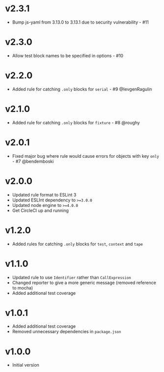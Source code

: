 # v2.3.1

 * Bump js-yaml from 3.13.0 to 3.13.1 due to security vulnerability - #11
 
# v2.3.0

 * Allow test block names to be specified in options - #10

# v2.2.0

 * Added rule for catching `.only` blocks for `serial` - #9 @IevgenRagulin

# v2.1.0

 * Added rule for catching `.only` blocks for `fixture` - #8 @roughy

# v2.0.1

 * Fixed major bug where rule would cause errors for objects with key `only` - #7 @bendemboski

# v2.0.0

 * Updated rule format to ESLint 3
 * Updated ESLInt dependency to `>=3.0.0`
 * Updated node engine to `>=4.0.0`
 * Get CircleCI up and running

# v1.2.0

 * Added rules for catching `.only` blocks for `test`, `context` and `tape`

# v1.1.0

 * Updated rule to use `Identifier` rather than `CallExpression`
 * Changed reporter to give a more generic message (removed reference to mocha)
 * Added additional test coverage

# v1.0.1

 * Added additional test coverage
 * Removed unnecessary dependencies in `package.json`

# v1.0.0

 * Initial version
